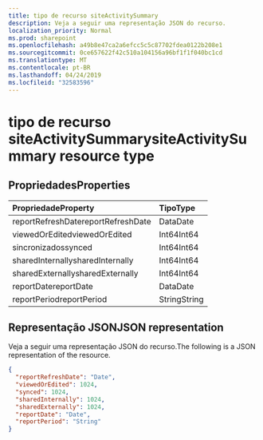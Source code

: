 ```yaml
---
title: tipo de recurso siteActivitySummary
description: Veja a seguir uma representação JSON do recurso.
localization_priority: Normal
ms.prod: sharepoint
ms.openlocfilehash: a49b8e47ca2a6efcc5c5c87702fdea0122b208e1
ms.sourcegitcommit: 0ce657622f42c510a104156a96bf1f1f040bc1cd
ms.translationtype: MT
ms.contentlocale: pt-BR
ms.lasthandoff: 04/24/2019
ms.locfileid: "32583596"
---
```

# <a name="siteactivitysummary-resource-type"></a><span data-ttu-id="ad4d1-103">tipo de recurso siteActivitySummary</span><span class="sxs-lookup"><span data-stu-id="ad4d1-103">siteActivitySummary resource type</span></span>

## <a name="properties"></a><span data-ttu-id="ad4d1-104">Propriedades</span><span class="sxs-lookup"><span data-stu-id="ad4d1-104">Properties</span></span>

| <span data-ttu-id="ad4d1-105">Propriedade</span><span class="sxs-lookup"><span data-stu-id="ad4d1-105">Property</span></span>          | <span data-ttu-id="ad4d1-106">Tipo</span><span class="sxs-lookup"><span data-stu-id="ad4d1-106">Type</span></span>   |
| :---------------- | :----- |
| <span data-ttu-id="ad4d1-107">reportRefreshDate</span><span class="sxs-lookup"><span data-stu-id="ad4d1-107">reportRefreshDate</span></span> | <span data-ttu-id="ad4d1-108">Data</span><span class="sxs-lookup"><span data-stu-id="ad4d1-108">Date</span></span>   |
| <span data-ttu-id="ad4d1-109">viewedOrEdited</span><span class="sxs-lookup"><span data-stu-id="ad4d1-109">viewedOrEdited</span></span>    | <span data-ttu-id="ad4d1-110">Int64</span><span class="sxs-lookup"><span data-stu-id="ad4d1-110">Int64</span></span>  |
| <span data-ttu-id="ad4d1-111">sincronizados</span><span class="sxs-lookup"><span data-stu-id="ad4d1-111">synced</span></span>            | <span data-ttu-id="ad4d1-112">Int64</span><span class="sxs-lookup"><span data-stu-id="ad4d1-112">Int64</span></span>  |
| <span data-ttu-id="ad4d1-113">sharedInternally</span><span class="sxs-lookup"><span data-stu-id="ad4d1-113">sharedInternally</span></span>  | <span data-ttu-id="ad4d1-114">Int64</span><span class="sxs-lookup"><span data-stu-id="ad4d1-114">Int64</span></span>  |
| <span data-ttu-id="ad4d1-115">sharedExternally</span><span class="sxs-lookup"><span data-stu-id="ad4d1-115">sharedExternally</span></span>  | <span data-ttu-id="ad4d1-116">Int64</span><span class="sxs-lookup"><span data-stu-id="ad4d1-116">Int64</span></span>  |
| <span data-ttu-id="ad4d1-117">reportDate</span><span class="sxs-lookup"><span data-stu-id="ad4d1-117">reportDate</span></span>        | <span data-ttu-id="ad4d1-118">Data</span><span class="sxs-lookup"><span data-stu-id="ad4d1-118">Date</span></span>   |
| <span data-ttu-id="ad4d1-119">reportPeriod</span><span class="sxs-lookup"><span data-stu-id="ad4d1-119">reportPeriod</span></span>      | <span data-ttu-id="ad4d1-120">String</span><span class="sxs-lookup"><span data-stu-id="ad4d1-120">String</span></span> |

## <a name="json-representation"></a><span data-ttu-id="ad4d1-121">Representação JSON</span><span class="sxs-lookup"><span data-stu-id="ad4d1-121">JSON representation</span></span>

<span data-ttu-id="ad4d1-122">Veja a seguir uma representação JSON do recurso.</span><span class="sxs-lookup"><span data-stu-id="ad4d1-122">The following is a JSON representation of the resource.</span></span>

<!-- {
  "blockType": "resource",
  "@odata.type": "microsoft.graph.siteActivitySummary"
} -->

```json
{
  "reportRefreshDate": "Date", 
  "viewedOrEdited": 1024, 
  "synced": 1024, 
  "sharedInternally": 1024, 
  "sharedExternally": 1024, 
  "reportDate": "Date", 
  "reportPeriod": "String"
}
```
